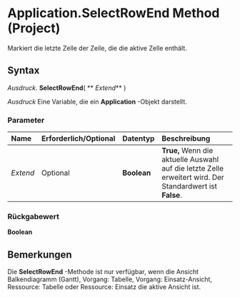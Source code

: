 
# Application.SelectRowEnd Method (Project)

Markiert die letzte Zelle der Zeile, die die aktive Zelle enthält.


## Syntax

 _Ausdruck_. **SelectRowEnd**( ** _Extend_** )

 _Ausdruck_ Eine Variable, die ein **Application** -Objekt darstellt.


### Parameter



|**Name**|**Erforderlich/Optional**|**Datentyp**|**Beschreibung**|
|:-----|:-----|:-----|:-----|
| _Extend_|Optional|**Boolean**|**True,** Wenn die aktuelle Auswahl auf die letzte Zelle erweitert wird. Der Standardwert ist **False**.|

### Rückgabewert

 **Boolean**


## Bemerkungen

Die  **SelectRowEnd** -Methode ist nur verfügbar, wenn die Ansicht Balkendiagramm (Gantt), Vorgang: Tabelle, Vorgang: Einsatz-Ansicht, Ressource: Tabelle oder Ressource: Einsatz die aktive Ansicht ist.

